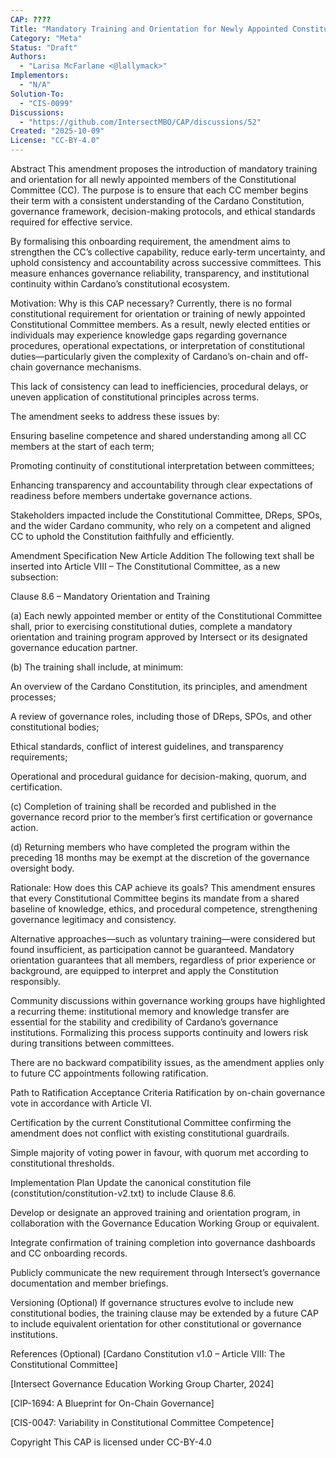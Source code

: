 ```yaml
---
CAP: ????
Title: "Mandatory Training and Orientation for Newly Appointed Constitutional Committee Members"
Category: "Meta"
Status: "Draft"
Authors:
  - "Larisa McFarlane <@lallymack>"
Implementors:
  - "N/A"
Solution-To:
  - "CIS-0099"
Discussions:
  - "https://github.com/IntersectMBO/CAP/discussions/52"
Created: "2025-10-09"
License: "CC-BY-4.0"
---
```

Abstract
This amendment proposes the introduction of mandatory training and orientation for all newly appointed members of the Constitutional Committee (CC).
The purpose is to ensure that each CC member begins their term with a consistent understanding of the Cardano Constitution, governance framework, decision-making protocols, and ethical standards required for effective service.

By formalising this onboarding requirement, the amendment aims to strengthen the CC’s collective capability, reduce early-term uncertainty, and uphold consistency and accountability across successive committees.
This measure enhances governance reliability, transparency, and institutional continuity within Cardano’s constitutional ecosystem.

Motivation: Why is this CAP necessary?
Currently, there is no formal constitutional requirement for orientation or training of newly appointed Constitutional Committee members.
As a result, newly elected entities or individuals may experience knowledge gaps regarding governance procedures, operational expectations, or interpretation of constitutional duties—particularly given the complexity of Cardano’s on-chain and off-chain governance mechanisms.

This lack of consistency can lead to inefficiencies, procedural delays, or uneven application of constitutional principles across terms.

The amendment seeks to address these issues by:

Ensuring baseline competence and shared understanding among all CC members at the start of each term;

Promoting continuity of constitutional interpretation between committees;

Enhancing transparency and accountability through clear expectations of readiness before members undertake governance actions.

Stakeholders impacted include the Constitutional Committee, DReps, SPOs, and the wider Cardano community, who rely on a competent and aligned CC to uphold the Constitution faithfully and efficiently.

Amendment Specification
New Article Addition
The following text shall be inserted into Article VIII – The Constitutional Committee, as a new subsection:

Clause 8.6 – Mandatory Orientation and Training

(a) Each newly appointed member or entity of the Constitutional Committee shall, prior to exercising constitutional duties, complete a mandatory orientation and training program approved by Intersect or its designated governance education partner.

(b) The training shall include, at minimum:

An overview of the Cardano Constitution, its principles, and amendment processes;

A review of governance roles, including those of DReps, SPOs, and other constitutional bodies;

Ethical standards, conflict of interest guidelines, and transparency requirements;

Operational and procedural guidance for decision-making, quorum, and certification.

(c) Completion of training shall be recorded and published in the governance record prior to the member’s first certification or governance action.

(d) Returning members who have completed the program within the preceding 18 months may be exempt at the discretion of the governance oversight body.

Rationale: How does this CAP achieve its goals?
This amendment ensures that every Constitutional Committee begins its mandate from a shared baseline of knowledge, ethics, and procedural competence, strengthening governance legitimacy and consistency.

Alternative approaches—such as voluntary training—were considered but found insufficient, as participation cannot be guaranteed.
Mandatory orientation guarantees that all members, regardless of prior experience or background, are equipped to interpret and apply the Constitution responsibly.

Community discussions within governance working groups have highlighted a recurring theme: institutional memory and knowledge transfer are essential for the stability and credibility of Cardano’s governance institutions.
Formalizing this process supports continuity and lowers risk during transitions between committees.

There are no backward compatibility issues, as the amendment applies only to future CC appointments following ratification.

Path to Ratification
Acceptance Criteria
Ratification by on-chain governance vote in accordance with Article VI.

Certification by the current Constitutional Committee confirming the amendment does not conflict with existing constitutional guardrails.

Simple majority of voting power in favour, with quorum met according to constitutional thresholds.

Implementation Plan
Update the canonical constitution file (constitution/constitution-v2.txt) to include Clause 8.6.

Develop or designate an approved training and orientation program, in collaboration with the Governance Education Working Group or equivalent.

Integrate confirmation of training completion into governance dashboards and CC onboarding records.

Publicly communicate the new requirement through Intersect’s governance documentation and member briefings.

Versioning (Optional)
If governance structures evolve to include new constitutional bodies, the training clause may be extended by a future CAP to include equivalent orientation for other constitutional or governance institutions.

References (Optional)
[Cardano Constitution v1.0 – Article VIII: The Constitutional Committee]

[Intersect Governance Education Working Group Charter, 2024]

[CIP-1694: A Blueprint for On-Chain Governance]

[CIS-0047: Variability in Constitutional Committee Competence]

Copyright
This CAP is licensed under CC-BY-4.0
